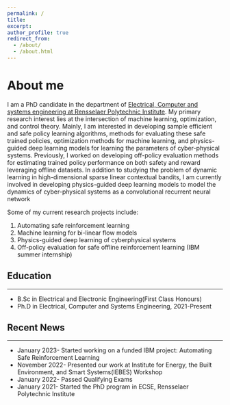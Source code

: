 ```yaml
---
permalink: /
title: 
excerpt: 
author_profile: true
redirect_from: 
  - /about/
  - /about.html
---
```



About me
========
I am a PhD candidate in the  department of [Electrical, Computer and systems engineering at Rensselaer Polytechnic Institute](https://ecse.rpi.edu/).
My primary research interest lies at the intersection of machine learning,  optimization, and control theory. Mainly, I am interested in developing sample efficient and safe policy learning algorithms, methods for evaluating these safe trained policies, optimization methods for machine learning, and physics-guided deep learning models for learning the parameters of cyber-physical systems. Previously, I worked on developing off-policy evaluation methods for estimating trained policy performance on both safety and reward leveraging offline datasets. In addition to studying the problem of dynamic learning in high-dimensional sparse linear contextual bandits, I am currently involved in developing physics-guided deep learning models to model the dynamics of cyber-physical systems as a convolutional recurrent neural network

Some of my current research projects include:

1. Automating safe reinforcement learning 
2. Machine learning for bi-linear flow models
3. Physics-guided deep learning of cyberphysical systems
4. Off-policy evaluation for safe offline reinforcement learning (IBM summer internship)


## Education
___
* B.Sc in Electrical and Electronic Engineering(First Class Honours)
* Ph.D in Electrical, Computer and Systems Engineering, 2021-Present


## Recent News
___
* January 2023- Started working on a funded IBM project: Automating Safe Reinforcement Learning 
* November 2022- Presented our work at Institute for Energy, the Built Environment, and Smart Systems(IEBES) Workshop
* January 2022-  Passed Qualifying Exams
* January 2021-  Started the PhD program in ECSE, Rensselaer Polytechnic Institute

